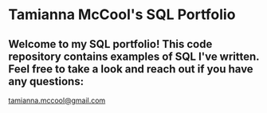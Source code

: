 # Tamianna McCool's SQL Portfolio

## Welcome to my SQL portfolio! This code repository contains examples of SQL I've written. Feel free to take a look and reach out if you have any questions:
tamianna.mccool@gmail.com
